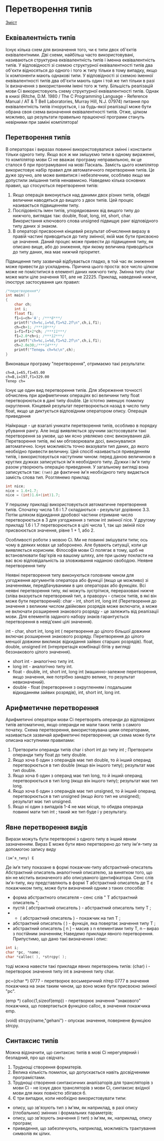 # Перетворення типів

[Зміст](../README.md)

## Еквівалентність типів
Існує кілька схем для визначення того, чи є типи двох об'єктів еквівалентними. Дві схеми, найбільш часто використовувані, називаються структурна еквівалентність типів і іменна еквівалентність типів. У відповідності зі схемою структурної еквівалентності типів два об'єкти відносяться до одного і того ж типу тільки в тому випадку, якщо їх компоненти мають однакові типи. У відповідності зі схемою іменної еквівалентності типів два об'єкти мають один і той же тип тільки в разі їх визначення з використанням імені того ж типу.
Більшість реалізацій мови Сі використовують схему структурної еквівалентності типів. Однак в книзі (Ritche, D.M. 1980 / The C Programming Language - Reference Manual / AT & T Bell Laboratories, Murray Hill, N.J. 07974) питання про еквівалентність типів ігнорується, і за будь-якої реалізації може бути обрана своя схема визначення еквівалентності типів. Отже, цілком можливо, що результати правильно працюючої програми стануть невірними при заміні компілятора!

## Перетворення типів
В операторах і виразах повинні використовуватися змінні і константи тільки одного типу. Якщо все ж ми змішуємо типи в одному вираженні, то компілятор мови Сі не вважає програму неправильною, як це сталося б при програмуванні на мові Паскаль. Замість цього компілятор використовує набір правил для автоматичного перетворення типів. Це дуже зручно, але може виявитися і небезпечним, особливо якщо ми допустили змішання типів ненавмисно. Наведемо кілька основних правил, що стосуються перетворення типів:

1.	Якщо операція виконується над даними двох різних типів, обидві величини наводяться до вищого з двох типів. Цей процес називається підвищенням типу.
2.	Послідовність імен типів, упорядкованих від вищого типу до нижчого, виглядає так: double, float, long, int, short, char. Використання ключового слова unsigned підвищує ранг відповідного типу даних зі знаком.
3.	В операторі присвоєння кінцевий результат обчислення виразу в правій частині приводиться до типу змінної, якій має бути присвоєно це значення. Даний процес може привести до підвищення типу, як описано вище, або до зниження, при якому величина приводиться до типу даних, яка має нижчий пріоритет.

Підвищення типу зазвичай відбувається гладко, в той час як зниження може привести до ускладнень. Причина цього проста: все число цілком може не поміститися в елементі даних нижчого типу. Змінна типу char може мати ціле значення 101, але не 22225.
Приклад, наведений нижче, ілюструє застосування цих правил:

```cpp
/*перетворення*/
int main( )
{
	char ch;
	int i; 
	float f1;
	f1=i=ch='A'; /***8***/
	printf("ch=%c,i=%d,f1=%2.2f\n",ch,i,f1);
	ch=ch+1; /***10***/
	i=f1=f1+2*ch; /***11***/
	f1=2.0*ch+i; /***12***/
	printf("ch=%c,i=%d,f1=%2.2f\n",ch,i,f1);
	ch=2.0e30;/***14***/
	printf("Теперь ch=%c\n",ch);
}
```
Виконавши програму "перетворення", отримаємо такі результати:
```
ch=A,i=65,f1=65.00
ch=B,i=197,f1=329.00
Тепер ch=
```

Існує ще один вид перетворення типів. Для збереження точності обчислень при арифметичних операціях всі величини типу float перетворюються в дані типу double. Це істотно зменшує помилку округлення. Кінцевий результат перетворюється назад в число типу float, якщо це диктується відповідним оператором опису.
Операція приведення

Найкраще - це взагалі уникати перетворення типів, особливо в порядку убування рангу. Але іноді виявляється зручним застосовувати такі перетворення за умови, що ми ясно уявляємо сенс виконуваних дій. Перетворення типів, які ми обговорювали досі, виконувалися автоматично. Існує можливість точно вказувати тип даних, до якого необхідно привести величину. Цей спосіб називається приведенням типів, і використовується наступним чином: перед даною величиною в круглих дужках записується ім'я необхідного типу. Дужки і ім'я типу разом утворюють операцію приведення. У загальному вигляді вона записується так: `(тип)` де фактичне ім'я необхідного типу видається замість слова тип.
Розглянемо приклад:

```cpp
int nice;
nice = 1.6+1.7;
nice = (int)1.6+(int)1.7;
```
У першому прикладі використовується автоматичне перетворення типів. Спочатку числа 1.6 і 1.7 складаються - результат дорівнює 3.3. Потім шляхом відкидання дробової частини отримане число перетворюється в 3 для узгодження з типом int змінної nice. У другому прикладі 1.6 і 1.7 перетворюються в цілі числа 1, так що зміній  nice присвоюється значення, рівне 1 + 1, або 2.

Особливості роботи з мовою Сі. Ми не повинні змішувати типи; ось чому в деяких мовах це заборонено. Але бувають ситуації, коли це виявляється корисним. Філософія мови Сі полягає в тому, щоб не встановлювати бар'єрів на вашому шляху, але при цьому покласти на вас всю відповідальність за зловживання наданою свободою.
Неявне перетворення типу

Неявні перетворення типу виконуються головним чином для узгодження аргументів оператора або функції (якщо це можливо) зі значеннями, передбачуваними в цих операторах або функціях. Всі неявні перетворення типу, які можуть зустрітися, перераховані нижче (зліва вказується перетворений тип, а праворуч - список типів, в які він може бути перетворений):
char - int, short int, long int (Перетворення до значення з великим числом двійкових розрядів може включати, а може не включати розширення знакового розряду - це залежить від реалізації мови. Для елементів заданого набору знаків гарантується перетворення в невід'ємні цілі значення).

int - char, short int, long int ( перетворення до цілого більшої довжини включає розширення знакового розряду. Перетворення до цілого меншої довжини викликає відкидання зайвих старших розрядів). float, double, unsigned int (інтерпретація комбінації бітів у вигляді беззнакового цілого значення).

- short int - аналогічно типу int.
- long int - аналогічно типу int.
- float - double, int, short int, long int (машинно-залежне перетворення, якщо значення, яке потрібно занадто велике, то результат невизначений).
- double - float (перетворення з округленням і подальшим відкиданням зайвих розрядів), int, short int, long int.

## Арифметичне перетворення
Арифметичні оператори мови Сі перетворять операнди до відповідних типів автоматично, якщо операнди не мали таких типів з самого початку. Схема перетворення, використовувана цими операторами, називається зазвичай арифметичні перетворення; ця схема може бути описана наступними правилами:
1.	Претворити операнди типів char і short int до типу int ; Претворити операнди типу float до типу double.
2.	Якщо хоча б один з операндів має тип double, то й інший операнд перетворюється в тип double (якщо він іншого типу); результат має тип double.
3.	Якщо хоча б один з операнд має тип long, то й інший операнд перетворюється в тип long (якщо він іншого типу); результат має тип long.
4.	Якщо хоча б один з операндів має тип unsigned, то й інший операнд перетворюється в тип unsigned (якщо його тип не unsigned); результат має тип unsigned.
5.	Якщо ні один з випадків 1-4 не має місця, то обидва операнда повинні мати тип int ; такий же тип буде і у результату.

## Явне перетворення видів
Вирази можуть бути перетворені з одного типу в інший явним зазначенням. Вираз E може бути явно перетворено до типу ім'я-типу за допомогою запису виду 

`(ім’я_типу) Е`

Де ім’я типу показане в формі 
покажчик-типу абстрактний-описатель
Абстрактний описатель аналогічний описателю, за винятком того, що він не містить визначеного або описуваного ідентифікатора. Сенс слів ім'я-типу, яку представляють в формі
Т абстрактний описатель
де Т є покажчиком типу, може бути визначений одним з таких способів:
- форма абстрактного описателя – сенс слів " Т абстрактний описатель ";
- пустй ( абстрактний описатель ) - абстрактний описатель типу Т ;
- * ( абстрактний описатель ) - покажчик на тип Т ;
- абстрактний описатель ( ) - функція, яка повертає значення типу Т ;
- абстрактний описатель [ n ] – масив з n елементами типу Т, n – вираз з постійним значенням;
Наведемо приклади явного перетворення. Припустимо, що дано такі визначення і опис:
```cpp
int i;
char *pc, *name; 
char *calloc( ), *strcpy( );
```
тоді можна навести такі приклади явних перетворень типів: 
(char) i - перетворює значення типу int в значення типу char.

pc=(char *) 0777 - перетворює восьмеричний літер 0777 в значення покажчика на знак таким чином, що воно може бути присвоєно змінної "pc".

(emp *) calloc(1,sizeof(emp)) - перетворює значення "знакового" покажчика, що повертається функцією calloc, в значення покажчика emp.

(void) strcpy(name,"gehani") - опускає значення, повернене функцією strcpy.

## Синтаксис типів
Можна відзначити, що синтаксис типів в мові Сі нерегулярний і безладний, про що свідчать:
1.	Труднощі створення форматерів.
2.	Велика кількість помилок, що допускається навіть досвідченими програмістами.
3.	Труднощі створення синтаксичних аналізаторів для трансляторів з мови Сі - не існує двох трансляторів з мови Сі, синтаксис вхідної мови для яких повністю збігався б.
4.	Є три випадки, коли необхідно використовувати типи:
  - опису, що зв'язують тип з ім'ям, як наприклад, в разі опису (глобальних) змінних і формальних параметрів;
  - опису, що зв'язують значення (і тип) з ім'ям, як, наприклад, опису програм;
  - приведення, що забезпечують, наприклад, можливість трактування символів як цілих.

